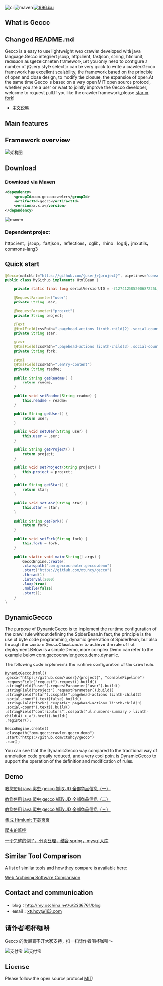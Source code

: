 ![ci](https://api.travis-ci.org/xtuhcy/gecco.svg?branch=master)
![maven](https://img.shields.io/maven-central/v/com.geccocrawler/gecco.svg?style=flat-square)
[![996.icu](https://img.shields.io/badge/link-996.icu-red.svg)](https://996.icu)

## What is Gecco
## Changed README.md

Gecco is a easy to use lightweight web crawler developed with java language.Gecco integriert jsoup, httpclient, fastjson, spring, htmlunit, redission ausgezeichneten framework,Let you only need to configure a number of jQuery style selector can be very quick to write a crawler.Gecco framework has excellent scalability, the framework based on the principle of open and close design, to modify the closure, the expansion of open.At the same time Gecco is based on a very open MIT open source protocol, whether you are a user or want to jointly improve the Gecco developer, welcome to request pull.If you like the crawler framework,please [star or fork](https://github.com/xtuhcy/gecco)!

- [中文说明](https://github.com/xtuhcy/gecco/blob/master/README_CN.md)

## Main features

## Framework overview

![架构图](https://raw.githubusercontent.com/xtuhcy/gecco/master/doc/%E6%9E%B6%E6%9E%84%E5%9B%BE.jpg)

## Download

### Download via Maven

```xml
<dependency>
    <groupId>com.geccocrawler</groupId>
    <artifactId>gecco</artifactId>
    <version>x.x.x</version>
</dependency>
```

![maven](https://img.shields.io/maven-central/v/com.geccocrawler/gecco.svg?style=flat-square)

### Dependent project

httpclient，jsoup，fastjson，reflections，cglib，rhino，log4j，jmxutils，commons-lang3

## Quick start

```java
@Gecco(matchUrl="https://github.com/{user}/{project}", pipelines="consolePipeline")
public class MyGithub implements HtmlBean {

    private static final long serialVersionUID = -7127412585200687225L;

    @RequestParameter("user")
    private String user;

    @RequestParameter("project")
    private String project;

    @Text
    @HtmlField(cssPath=".pagehead-actions li:nth-child(2) .social-count")
    private String star;

    @Text
    @HtmlField(cssPath=".pagehead-actions li:nth-child(3) .social-count")
    private String fork;

    @Html
    @HtmlField(cssPath=".entry-content")
    private String readme;

    public String getReadme() {
        return readme;
    }

    public void setReadme(String readme) {
        this.readme = readme;
    }

    public String getUser() {
        return user;
    }

    public void setUser(String user) {
        this.user = user;
    }

    public String getProject() {
        return project;
    }

    public void setProject(String project) {
        this.project = project;
    }

    public String getStar() {
        return star;
    }

    public void setStar(String star) {
        this.star = star;
    }

    public String getFork() {
        return fork;
    }

    public void setFork(String fork) {
        this.fork = fork;
    }

    public static void main(String[] args) {
        GeccoEngine.create()
        .classpath("com.geccocrawler.gecco.demo")
        .start("https://github.com/xtuhcy/gecco")
        .thread(1)
        .interval(2000)
        .loop(true)
        .mobile(false)
        .start();
    }
}
```

## DynamicGecco

The purpose of DynamicGecco is to implement the runtime configuration of the crawl rule without defining the SpiderBean.In fact, the principle is the use of byte code programming, dynamic generation of SpiderBean, but also through the custom GeccoClassLoader to achieve the rule of hot deployment.Below is a simple Demo, more complex Demo can refer to the example below com.geccocrawler.gecco.demo.dynamic.

The following code implements the runtime configuration of the crawl rule:

    DynamicGecco.html()
    .gecco("https://github.com/{user}/{project}", "consolePipeline")
    .requestField("request").request().build()
    .stringField("user").requestParameter("user").build()
    .stringField("project").requestParameter().build()
    .stringField("star").csspath(".pagehead-actions li:nth-child(2) .social-count").text(false).build()
    .stringField("fork").csspath(".pagehead-actions li:nth-child(3) .social-count").text().build()
    .stringField("contributors").csspath("ul.numbers-summary > li:nth-child(4) > a").href().build()
    .register();

    GeccoEngine.create()
    .classpath("com.geccocrawler.gecco.demo")
    .start("https://github.com/xtuhcy/gecco")
    .run();

You can see that the DynamicGecco way compared to the traditional way of annotation code greatly reduced, and a very cool point is DynamicGecco to support the operation of the definition and modification of rules.

## Demo

[教您使用 java 爬虫 gecco 抓取 JD 全部商品信息（一）](http://my.oschina.net/u/2336761/blog/620158)

[教您使用 java 爬虫 gecco 抓取 JD 全部商品信息（二）](http://my.oschina.net/u/2336761/blog/620827)

[教您使用 java 爬虫 gecco 抓取 JD 全部商品信息（三）](http://my.oschina.net/u/2336761/blog/624683)

[集成 Htmlunit 下载页面](http://my.oschina.net/u/2336761/blog/631959)

[爬虫的监控](http://my.oschina.net/u/2336761/blog/644330)

[一个完整的例子，分页处理，结合 spring，mysql 入库](http://git.oschina.net/xiaomaoguai/gecco-demo)

## Similar Tool Comparison

A list of similar tools and how they compare is available here:

[Web Archiving Software Comparision](https://github.com/archivers-space/research/tree/master/web_archiving)

## Contact and communication

- blog：http://my.oschina.net/u/2336761/blog
- email：xtuhcy@163.com

## 请作者喝杯咖啡

Gecco 的发展离不开大家支持，扫一扫请作者喝杯咖啡～

![支付宝](http://www.geccocrawler.com/content/images/jz-zfb.jpg?xx=2)
![支付宝](http://www.geccocrawler.com/content/images/jz-wx.png)

## License

Please follow the open source protocol [MIT](https://raw.githubusercontent.com/xtuhcy/gecco/master/LICENSE)!
